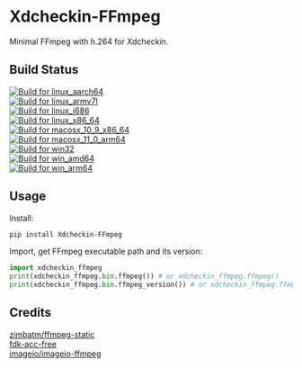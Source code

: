 # Xdcheckin-FFmpeg
Minimal FFmpeg with h.264 for Xdcheckin.

## Build Status
[![Build for linux_aarch64](https://github.com/Pairman/Xdcheckin-FFmpeg/actions/workflows/build-linux_aarch64.yml/badge.svg)](https://github.com/Pairman/Xdcheckin-FFmpeg/actions/workflows/build-linux_aarch64.yml) <br>
[![Build for linux_armv7l](https://github.com/Pairman/Xdcheckin-FFmpeg/actions/workflows/build-linux_armv7l.yml/badge.svg)](https://github.com/Pairman/Xdcheckin-FFmpeg/actions/workflows/build-linux_armv7l.yml) <br>
[![Build for linux_i686](https://github.com/Pairman/Xdcheckin-FFmpeg/actions/workflows/build-linux_i686.yml/badge.svg)](https://github.com/Pairman/Xdcheckin-FFmpeg/actions/workflows/build-linux_i686.yml) <br>
[![Build for linux_x86_64](https://github.com/Pairman/Xdcheckin-FFmpeg/actions/workflows/build-linux_x86_64.yml/badge.svg)](https://github.com/Pairman/Xdcheckin-FFmpeg/actions/workflows/build-linux_x86_64.yml) <br>
[![Build for macosx_10_9_x86_64](https://github.com/Pairman/Xdcheckin-FFmpeg/actions/workflows/build-macosx_10_9_x86_64.yml/badge.svg)](https://github.com/Pairman/Xdcheckin-FFmpeg/actions/workflows/build-macosx_10_9_x86_64.yml) <br>
[![Build for macosx_11_0_arm64](https://github.com/Pairman/Xdcheckin-FFmpeg/actions/workflows/build-macosx_11_0_arm64.yml/badge.svg)](https://github.com/Pairman/Xdcheckin-FFmpeg/actions/workflows/build-macosx_11_0_arm64.yml) <br>
[![Build for win32](https://github.com/Pairman/Xdcheckin-FFmpeg/actions/workflows/build-win32.yml/badge.svg)](https://github.com/Pairman/Xdcheckin-FFmpeg/actions/workflows/build-win32.yml) <br>
[![Build for win_amd64](https://github.com/Pairman/Xdcheckin-FFmpeg/actions/workflows/build-win_amd64.yml/badge.svg)](https://github.com/Pairman/Xdcheckin-FFmpeg/actions/workflows/build-win_amd64.yml) <br>
[![Build for win_arm64](https://github.com/Pairman/Xdcheckin-FFmpeg/actions/workflows/build-win_arm64.yml/badge.svg)](https://github.com/Pairman/Xdcheckin-FFmpeg/actions/workflows/build-win_arm64.yml)

## Usage
Install:
```sh
pip install Xdcheckin-FFmpeg
```

Import, get FFmpeg executable path and its version:
```python
import xdcheckin_ffmpeg
print(xdcheckin_ffmpeg.bin.ffmpeg()) # or xdcheckin_ffmpeg.ffmpeg()
print(xdcheckin_ffmpeg.bin.ffmpeg_version()) # or xdcheckin_ffmpeg.ffmpeg_version()
```

## Credits
[zimbatm/ffmpeg-static](https://github.com/zimbatm/ffmpeg-static) <br>
[fdk-acc-free](https://cgit.freedesktop.org/~wtay/fdk-aac/log/?h=fedora) <br>
[imageio/imageio-ffmpeg](https://github.com/imageio/imageio-ffmpeg)
